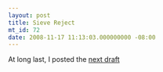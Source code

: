 ```yaml
---
layout: post
title: Sieve Reject
mt_id: 72
date: 2008-11-17 11:13:03.000000000 -08:00
---
```

At long last, I posted the <a href="http://tools.ietf.org/id/draft-ietf-sieve-refuse-reject">next draft</a>  
